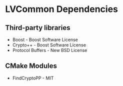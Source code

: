 LVCommon Dependencies
=====================

Third-party libraries
---------------------
- Boost - Boost Software License
- Crypto++ - Boost Software License
- Protocol Buffers - New BSD License

CMake Modules
-------------
- FindCryptoPP - MIT